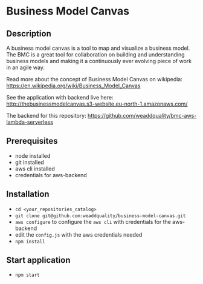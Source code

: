 # Business Model Canvas

## Description
A business model canvas is a tool to map and visualize a business model. The BMC is a great tool for collaboration on building and understanding business models and making it a continuously ever evolving piece of work in an agile way.

Read more about the concept of Business Model Canvas on wikipedia: https://en.wikipedia.org/wiki/Business_Model_Canvas

See the application with backend live here: http://thebusinessmodelcanvas.s3-website.eu-north-1.amazonaws.com/

The backend for this repository: https://github.com/weaddquality/bmc-aws-lambda-serverless

## Prerequisites
- node installed
- git installed
- aws cli installed
- credentials for aws-backend

## Installation
- `cd <your_repositories_catalog>`
- `git clone git@github.com:weaddquality/business-model-canvas.git`
- `aws configure` to configure the `aws cli` with credentials for the aws-backend
- edit the `config.js` with the aws credentials needed
- `npm install`

## Start application
- `npm start`
